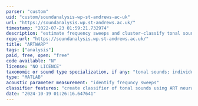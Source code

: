 ```yaml
---
parser: "custom"
uid: "custom/soundanalysis-wp-st-andrews-ac-uk"
url: "https://soundanalysis.wp.st-andrews.ac.uk/"
timestamp: "2022-07-23 01:59:21.732974"
description: "estimate frequency sweeps and cluster-classify tonal sounds"
repo_url: "https://soundanalysis.wp.st-andrews.ac.uk/"
title: "ARTWARP"
tags: ["analysis"]
paid, free, open: "free"
code available: "N"
license: "NO LICENCE"
taxonomic or sound type specialization, if any: "tonal sounds; individual animal recognition"
type: "MATLAB"
acoustic parameter measurement: "identify frequncy sweeps"
classifier features: "create classifier of tonal sounds using ART neural network"
date: "2024-10-19 01:26:16.647641"
---
```

